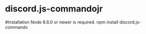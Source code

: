 # discord.js-commandojr
 
#Installation
Node 8.6.0 or newer is required.
npm install discord.js-commando
